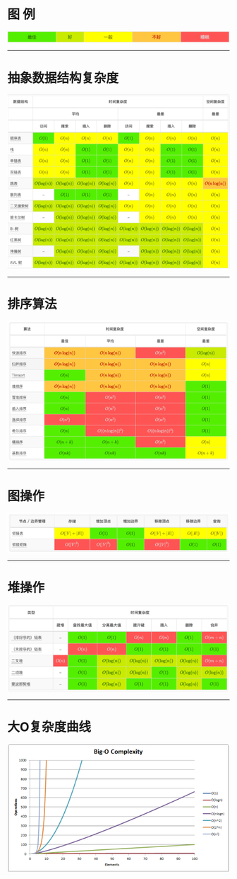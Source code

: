 # **图 例**

![](./images/常用算法复杂度速查表/Algorithm-20220302-140117-287348.png)

------

# **抽象数据结构复杂度**

![](./images/常用算法复杂度速查表/Algorithm-20220302-140117-291344-1703348667406-875.png)

------

# **排序算法**

![](./images/常用算法复杂度速查表/Algorithm-20220302-140117-295337.png)

------

# **图操作**

![](./images/常用算法复杂度速查表/Algorithm-20220302-140117-299997.png)

------

# **堆操作**

![](./images/常用算法复杂度速查表/Algorithm-20220302-140117-304658.png)

------

# **大O复杂度曲线**

![](./images/常用算法复杂度速查表/Algorithm-20220302-140117-309316.png)


